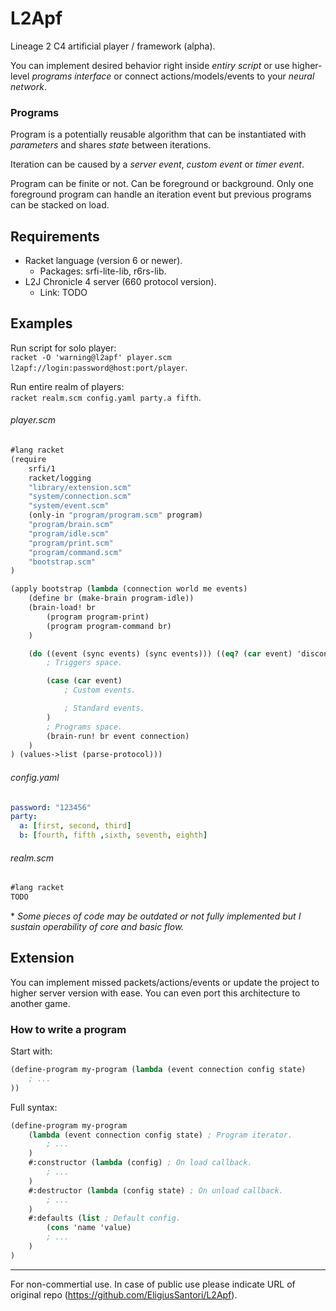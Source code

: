 # L2Apf
Lineage 2 C4 artificial player / framework (alpha).

You can implement desired behavior right inside *entiry script* or use higher-level *programs interface* or connect actions/models/events to your *neural network*.

### Programs
Program is a potentially reusable algorithm that can be instantiated with *parameters* and shares *state* between iterations.

Iteration can be caused by a *server event*, *custom event* or *timer event*.

Program can be finite or not. Can be foreground or background. Only one foreground program can handle an iteration event but previous programs can be stacked on load.

## Requirements
* Racket language (version 6 or newer).
	* Packages: srfi-lite-lib, r6rs-lib.
* L2J Chronicle 4 server (660 protocol version).
	* Link: TODO

## Examples
Run script for solo player:  
`racket -O 'warning@l2apf' player.scm l2apf://login:password@host:port/player`.  

Run entire realm of players:  
`racket realm.scm config.yaml party.a fifth`.

###### player.scm
```scheme
#lang racket
(require
	srfi/1
	racket/logging
	"library/extension.scm"
	"system/connection.scm"
	"system/event.scm"
	(only-in "program/program.scm" program)
	"program/brain.scm"
	"program/idle.scm"
	"program/print.scm"
	"program/command.scm"
	"bootstrap.scm"
)

(apply bootstrap (lambda (connection world me events)
	(define br (make-brain program-idle))
	(brain-load! br
		(program program-print)
		(program program-command br)
	)

	(do ((event (sync events) (sync events))) ((eq? (car event) 'disconnect))
		; Triggers space.

		(case (car event)
			; Custom events.

			; Standard events.
		)
		; Programs space.
		(brain-run! br event connection)
	)
) (values->list (parse-protocol)))
```

###### config.yaml
```yaml
password: "123456"
party:
  a: [first, second, third]
  b: [fourth, fifth ,sixth, seventh, eighth]

```

###### realm.scm
```scheme
#lang racket
TODO
```

\* *Some pieces of code may be outdated or not fully implemented but I sustain operability of core and basic flow.*

## Extension
You can implement missed packets/actions/events or update the project to higher server version with ease.
You can even port this architecture to another game.

### How to write a program
Start with:
```scheme
(define-program my-program (lambda (event connection config state)
	; ...
))
```

Full syntax:
```scheme
(define-program my-program
	(lambda (event connection config state) ; Program iterator.
		; ...
	)
	#:constructor (lambda (config) ; On load callback.
		; ...
	)
	#:destructor (lambda (config state) ; On unload callback.
		; ...
	)
	#:defaults (list ; Default config.
		(cons 'name 'value)
		; ...
	)
)
```

---

For non-commertial use. In case of public use please indicate URL of original repo (https://github.com/EligiusSantori/L2Apf).

